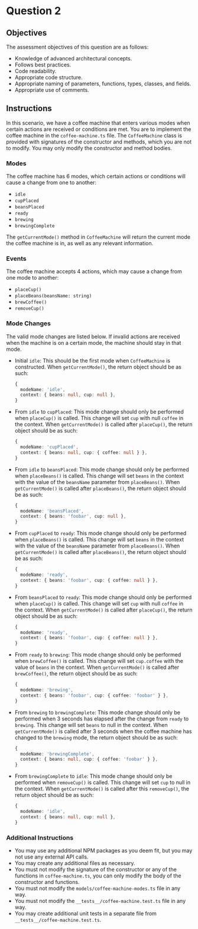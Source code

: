# Question 2

## Objectives
The assessment objectives of this question are as follows:
- Knowledge of advanced architectural concepts.
- Follows best practices.
- Code readability.
- Appropriate code structure.
- Appropriate naming of parameters, functions, types, classes, and fields.
- Appropriate use of comments.

## Instructions
In this scenario, we have a coffee machine that enters various modes when certain actions are received or conditions are met. You are to implement the coffee machine in the `coffee-machine.ts` file. The `CoffeeMachine` class is provided with signatures of the constructor and methods, which you are not to modify. You may only modify the constructor and method bodies.

### Modes
The coffee machine has 6 modes, which certain actions or conditions will cause a change from one to another:
- `idle`
- `cupPlaced`
- `beansPlaced`
- `ready`
- `brewing`
- `brewingComplete`

The `getCurrentMode()` method in `CoffeeMachine` will return the current mode the coffee machine is in, as well as any relevant information.

### Events
The coffee machine accepts 4 actions, which may cause a change from one mode to another:
- `placeCup()`
- `placeBeans(beansName: string)`
- `brewCoffee()`
- `removeCup()`

### Mode Changes
The valid mode changes are listed below. If invalid actions are received when the machine is on a certain mode, the machine should stay in that mode.

- Initial `idle`: This should be the first mode when `CoffeeMachine` is constructed. When `getCurrentMode()`, the return object should be as such:
  ```typescript
  {
    modeName: 'idle',
    context: { beans: null, cup: null },
  }
  ```

- From `idle` to `cupPlaced`: This mode change should only be performed when `placeCup()` is called. This change will set `cup` with null `coffee` in the context. When `getCurrentMode()` is called after `placeCup()`, the return object should be as such:
  ```typescript
  {
    modeName: 'cupPlaced',
    context: { beans: null, cup: { coffee: null } },
  }
  ```

- From `idle` to `beansPlaced`: This mode change should only be performed when `placeBeans()` is called. This change will set `beans` in the context with the value of the `beansName` parameter from `placeBeans()`. When `getCurrentMode()` is called after `placeBeans()`, the return object should be as such:
  ```typescript
  {
    modeName: 'beansPlaced',
    context: { beans: 'foobar', cup: null },
  }
  ```

- From `cupPlaced` to `ready`: This mode change should only be performed when `placeBeans()` is called. This change will set `beans` in the context with the value of the `beansName` parameter from `placeBeans()`. When `getCurrentMode()` is called after `placeBeans()`, the return object should be as such:
  ```typescript
  {
    modeName: 'ready',
    context: { beans: 'foobar', cup: { coffee: null } },
  }
  ```

- From `beansPlaced` to `ready`: This mode change should only be performed when `placeCup()` is called. This change will set `cup` with null `coffee` in the context. When `getCurrentMode()` is called after `placeCup()`, the return object should be as such:
  ```typescript
  {
    modeName: 'ready',
    context: { beans: 'foobar', cup: { coffee: null } },
  }
  ```

- From `ready` to `brewing`: This mode change should only be performed when `brewCoffee()` is called. This change will set `cup.coffee` with the value of `beans` in the context. When `getCurrentMode()` is called after `brewCoffee()`, the return object should be as such:
  ```typescript
  {
    modeName: 'brewing',
    context: { beans: 'foobar', cup: { coffee: 'foobar' } },
  }
  ```

- From `brewing` to `brewingComplete`: This mode change should only be performed when 3 seconds has elapsed after the change from `ready` to `brewing`. This change will set `beans` to null in the context. When `getCurrentMode()` is called after 3 seconds when the coffee machine has changed to the `brewing` mode, the return object should be as such:
  ```typescript
  {
    modeName: 'brewingComplete',
    context: { beans: null, cup: { coffee: 'foobar' } },
  }
  ```

- From `brewingComplete` to `idle`: This mode change should only be performed when `removeCup()` is called. This change will set `cup` to null in the context. When `getCurrentMode()` is called after this `removeCup()`, the return object should be as such:
  ```typescript
  {
    modeName: 'idle',
    context: { beans: null, cup: null },
  }
  ```

### Additional Instructions
- You may use any additional NPM packages as you deem fit, but you may not use any external API calls.
- You may create any additional files as necessary.
- You must not modify the signature of the constructor or any of the functions in `coffee-machine.ts`, you can only modify the body of the constructor and functions.
- You must not modify the `models/coffee-machine-modes.ts` file in any way.
- You must not modify the `__tests__/coffee-machine.test.ts` file in any way.
- You may create additional unit tests in a separate file from `__tests__/coffee-machine.test.ts`.
